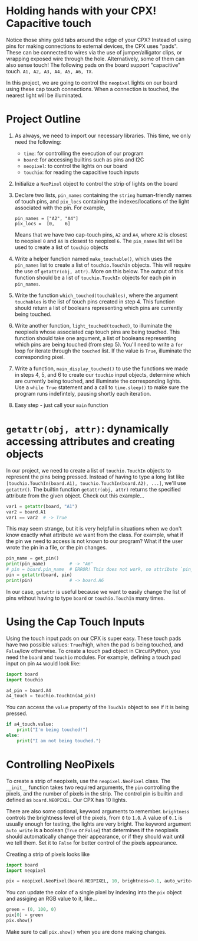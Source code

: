 # Holding hands with your CPX! Capacitive touch
Notice those shiny gold tabs around the edge of your CPX?
Instead of using pins for making connections to external devices, the CPX uses "pads".
These can be connected to wires via the use of jumper/alligator clips, or wrapping exposed wire through the hole. 
Alternatively, some of them can also sense touch!
The following pads on the board support "capacitive" touch.
```A1, A2, A3, A4, A5, A6, TX```.

In this project, we are going to control the `neopixel` lights on our board using these cap touch connections. When a connection is touched, the nearest light will be illuminated. 

# Project Outline
1. As always, we need to import our necessary libraries. This time, we only need the following:
    - `time`: for controlling the execution of our program
    - `board`: for accessing builtins such as pins and I2C
    - `neopixel`: to control the lights on our board
    - `touchio`: for reading the capacitive touch inputs
2. Initialize a `NeoPixel` object to control the strip of lights on the board
3. Declare two lists, `pin_names` containing the `string` human-friendly names of touch pins, and `pix_locs` containing the indexes/locations of the light associated with the pin. For example, 
    ```
    pin_names = ["A2", "A4"]
    pix_locs =  [0,    6]
    ```
    Means that we have two cap-touch pins, `A2` and `A4`, where `A2` is closest to neopixel `0` and `A4` is closest to neopixel `6`. The `pin_names` list will be used to create a list of `touchio` objects

4. Write a helper function named `make_touchable()`, which uses the `pin_names` list to create a list of `touchio.TouchIn` objects. This will require the use of `getattr(obj, attr)`. More on this below. The output of this function should be a list of `touchio.TouchIn` objects for each pin in `pin_names`.
5. Write the function `which_touched(touchables)`, where the argument `touchables` is the list of touch pins created in step 4. This function should return a list of booleans representing which pins are currently being touched.
6. Write another function, `light_touched(touched)`, to illuminate the neopixels whose associated cap touch pins are being touched. This function should take one argument, a list of booleans representing which pins are being touched (from step 5). You'll need to write a `for` loop for iterate through the `touched` list. If the value is `True`, illuminate the corresponding pixel. 
7. Write a function, `main_display_touched()` to use the functions we made in steps 4, 5, and 6 to create our `touchio` input objects, determine which are currently being touched, and illuminate the corresponding lights. Use a `while True` statement and a call to `time.sleep()` to make sure the program runs indefintely, pausing shortly each iteration. 
8. Easy step - just call your `main` function

# `getattr(obj, attr)`: dynamically accessing attributes and creating objects
In our project, we need to create a list of `touchio.TouchIn` objects to represent the pins being pressed. 
Instead of having to type a long list like `[touchio.TouchIn(board.A1), touchio.TouchIn(board.A2), ...]`, we'll use `getattr()`.
The builtin function `getattr(obj, attr)` returns the specified attribute from the given object.
Check out this example...
```python
var1 = getattr(board, "A1")
var2 = board.A1
var1 == var2  # -> True
```
This may seem strange, but it is very helpful in situations when we don't know exactly what attribute we want from the class.
For example, what if the pin we need to access is not known to our program? What if the user wrote the pin in a file, or the pin changes. 
```python
pin_name = get_pin()
print(pin_name)         # -> "A6"
# pin = board.pin_name  # ERROR! This does not work, no attribute `pin_name`
pin = getattr(board, pin)
print(pin)              # -> board.A6
```
In our case, `getattr` is useful because we want to easily change the list of pins without having to type `board` or `touchio.TouchIn` many times. 


# Using the Cap Touch Inputs
Using the touch input pads on our CPX is super easy. 
These touch pads have two possible values: `True`/high, when the pad is being touched, and `False`/low otherwise. 
To create a touch pad object in CircuitPython, you need the `board` and `touchio` modules. 
For example, defining a touch pad input on pin `A4` would look like:
```python
import board
import touchio

a4_pin = board.A4
a4_touch = touchio.TouchIn(a4_pin)
```
You can access the `value` property of the `TouchIn` object to see if it is being pressed.
```python
if a4_touch.value:
    print("I'm being touched!")
else:
    print("I am not being touched.")
```

# Controlling NeoPixels
To create a strip of neopixels, use the `neopixel.NeoPixel` class.
The `__init__` function takes two required arguments, the `pin` controlling the pixels, and the number of pixels in the strip. The control pin is builtin and defined as `board.NEOPIXEL`. Our CPX has 10 lights.

There are also some optional, keyword arguments to remember.
`brightness` controls the brightness level of the pixels, from `0` to `1.0`. 
A value of `0.1` is usually enough for testing, the lights are very bright.
The keyword argument `auto_write` is a boolean (`True` or `False`) that determines if the neopixels should automatically change their appearance, or if they should wait until we tell them. 
Set it to `False` for better control of the pixels appearance.

Creating a strip of pixels looks like
```python
import board
import neopixel

pix = neopixel.NeoPixel(board.NEOPIXEL, 10, brightness=0.1, auto_write=False)
```

You can update the color of a single pixel by indexing into the `pix` object and assiging an RGB value to it, like...
```python
green = (0, 100, 0)
pix[0] = green
pix.show()
```
Make sure to call `pix.show()` when you are done making changes.